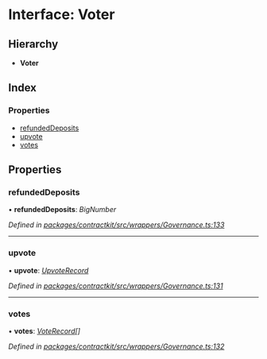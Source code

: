 # Interface: Voter

## Hierarchy

* **Voter**

## Index

### Properties

* [refundedDeposits](_wrappers_governance_.voter.md#refundeddeposits)
* [upvote](_wrappers_governance_.voter.md#upvote)
* [votes](_wrappers_governance_.voter.md#votes)

## Properties

###  refundedDeposits

• **refundedDeposits**: *BigNumber*

*Defined in [packages/contractkit/src/wrappers/Governance.ts:133](https://github.com/celo-org/celo-monorepo/blob/master/packages/contractkit/src/wrappers/Governance.ts#L133)*

___

###  upvote

• **upvote**: *[UpvoteRecord](_wrappers_governance_.upvoterecord.md)*

*Defined in [packages/contractkit/src/wrappers/Governance.ts:131](https://github.com/celo-org/celo-monorepo/blob/master/packages/contractkit/src/wrappers/Governance.ts#L131)*

___

###  votes

• **votes**: *[VoteRecord](_wrappers_governance_.voterecord.md)[]*

*Defined in [packages/contractkit/src/wrappers/Governance.ts:132](https://github.com/celo-org/celo-monorepo/blob/master/packages/contractkit/src/wrappers/Governance.ts#L132)*
